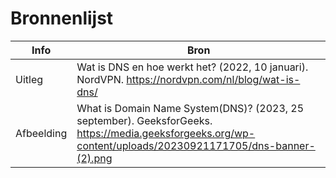 # Bronnenlijst

| Info | Bron | 
| -------- | -------- | 
| Uitleg   | Wat is DNS en hoe werkt het? (2022, 10 januari). NordVPN. https://nordvpn.com/nl/blog/wat-is-dns/        | 
| Afbeelding    | What is Domain Name System(DNS)? (2023, 25 september). GeeksforGeeks. https://media.geeksforgeeks.org/wp-content/uploads/20230921171705/dns-banner-(2).png  | 

